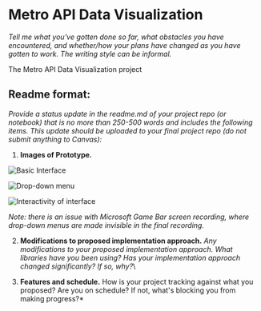 # Metro API Data Visualization

*Tell me what you've gotten done so far, what obstacles you have encountered, and whether/how your plans have changed as you have gotten to work. The writing style can be informal.*

The Metro API Data Visualization project

## Readme format:

*Provide a status update in the readme.md of your project repo (or notebook) that is no more than 250-500 words and includes the following items. This update should be uploaded to your final project repo (do not submit anything to Canvas):*

1. **Images of Prototype.** 

![Basic Interface](https://i.imgur.com/ROLmIH0.png)

![Drop-down menu](https://i.imgur.com/FKDDKpz.png)

![Interactivity of interface](https://s7.gifyu.com/images/oie_fFmKw8vfK9n9.gif)

*Note: there is an issue with Microsoft Game Bar screen recording, where drop-down menus are made invisible in the final recording.*

2.  **Modifications to proposed implementation approach.**
*Any modifications to your proposed implementation approach. What libraries have you been using? Has your implementation approach changed significantly? If so, why?*\

4. **Features and schedule.** 
How is your project tracking against what you proposed? Are you on schedule? If not, what's blocking you from making progress?*


